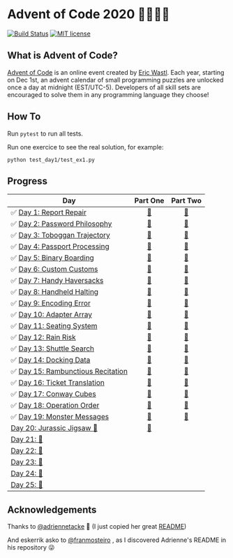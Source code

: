 # Advent of Code 2020 🎄👨‍💻🎄

[![Build Status](https://github.com/anxodio/aoc2020/workflows/build/badge.svg)](https://github.com/anxodio/aoc2020/actions)
[![MIT license](https://img.shields.io/badge/License-MIT-blue.svg)](https://opensource.org/licenses/MIT)

## What is Advent of Code?

[Advent of Code](http://adventofcode.com) is an online event created by [Eric Wastl](https://twitter.com/ericwastl). Each year, starting on Dec 1st, an advent calendar of small programming puzzles are unlocked once a day at midnight (EST/UTC-5). Developers of all skill sets are encouraged to solve them in any programming language they choose!

## How To

Run `pytest` to run all tests.

Run one exercice to see the real solution, for example:

```
python test_day1/test_ex1.py
```

## Progress

| Day                                                                                                        |                                  Part One                                  |                                  Part Two                                  |
| ---------------------------------------------------------------------------------------------------------- | :------------------------------------------------------------------------: | :------------------------------------------------------------------------: |
| ✅ [Day 1: Report Repair](https://github.com/anxodio/aoc2020/tree/main/test_day01/exercise.txt)            | [🌟](https://github.com/anxodio/aoc2020/tree/main/test_day01/test_ex1.py)  | [🌟](https://github.com/anxodio/aoc2020/tree/main/test_day01/test_ex2.py)  |
| ✅ [Day 2: Password Philosophy](https://github.com/anxodio/aoc2020/tree/main/test_day02/exercise.txt)      | [🌟](https://github.com/anxodio/aoc2020/tree/main/test_day02/test_ex3.py)  | [🌟](https://github.com/anxodio/aoc2020/tree/main/test_day02/test_ex4.py)  |
| ✅ [Day 3: Toboggan Trajectory](https://github.com/anxodio/aoc2020/tree/main/test_day03/exercise.txt)      | [🌟](https://github.com/anxodio/aoc2020/tree/main/test_day03/test_ex5.py)  | [🌟](https://github.com/anxodio/aoc2020/tree/main/test_day03/test_ex6.py)  |
| ✅ [Day 4: Passport Processing](https://github.com/anxodio/aoc2020/tree/main/test_day04/exercise.txt)      | [🌟](https://github.com/anxodio/aoc2020/tree/main/test_day04/test_ex7.py)  | [🌟](https://github.com/anxodio/aoc2020/tree/main/test_day04/test_ex8.py)  |
| ✅ [Day 5: Binary Boarding](https://github.com/anxodio/aoc2020/tree/main/test_day05/exercise.txt)          | [🌟](https://github.com/anxodio/aoc2020/tree/main/test_day05/test_ex9.py)  | [🌟](https://github.com/anxodio/aoc2020/tree/main/test_day05/test_ex10.py) |
| ✅ [Day 6: Custom Customs](https://github.com/anxodio/aoc2020/tree/main/test_day06/exercise.txt)           | [🌟](https://github.com/anxodio/aoc2020/tree/main/test_day06/test_ex11.py) | [🌟](https://github.com/anxodio/aoc2020/tree/main/test_day06/test_ex12.py) |
| ✅ [Day 7: Handy Haversacks](https://github.com/anxodio/aoc2020/tree/main/test_day07/exercise.txt)         | [🌟](https://github.com/anxodio/aoc2020/tree/main/test_day07/test_ex13.py) | [🌟](https://github.com/anxodio/aoc2020/tree/main/test_day07/test_ex14.py) |
| ✅ [Day 8: Handheld Halting](https://github.com/anxodio/aoc2020/tree/main/test_day08/exercise.txt)         | [🌟](https://github.com/anxodio/aoc2020/tree/main/test_day08/test_ex15.py) | [🌟](https://github.com/anxodio/aoc2020/tree/main/test_day08/test_ex16.py) |
| ✅ [Day 9: Encoding Error](https://github.com/anxodio/aoc2020/tree/main/test_day09/exercise.txt)           | [🌟](https://github.com/anxodio/aoc2020/tree/main/test_day09/test_ex17.py) | [🌟](https://github.com/anxodio/aoc2020/tree/main/test_day09/test_ex18.py) |
| ✅ [Day 10: Adapter Array](https://github.com/anxodio/aoc2020/tree/main/test_day10/exercise.txt)           | [🌟](https://github.com/anxodio/aoc2020/tree/main/test_day10/test_ex19.py) | [🌟](https://github.com/anxodio/aoc2020/tree/main/test_day10/test_ex20.py) |
| ✅ [Day 11: Seating System](https://github.com/anxodio/aoc2020/tree/main/test_day11/exercise.txt)          | [🌟](https://github.com/anxodio/aoc2020/tree/main/test_day11/test_ex21.py) | [🌟](https://github.com/anxodio/aoc2020/tree/main/test_day11/test_ex22.py) |
| ✅ [Day 12: Rain Risk](https://github.com/anxodio/aoc2020/tree/main/test_day12/exercise.txt)               | [🌟](https://github.com/anxodio/aoc2020/tree/main/test_day12/test_ex23.py) | [🌟](https://github.com/anxodio/aoc2020/tree/main/test_day12/test_ex24.py) |
| ✅ [Day 13: Shuttle Search](https://github.com/anxodio/aoc2020/tree/main/test_day13/exercise.txt)          | [🌟](https://github.com/anxodio/aoc2020/tree/main/test_day13/test_ex25.py) | [🌟](https://github.com/anxodio/aoc2020/tree/main/test_day13/test_ex26.py) |
| ✅ [Day 14: Docking Data](https://github.com/anxodio/aoc2020/tree/main/test_day14/exercise.txt)            | [🌟](https://github.com/anxodio/aoc2020/tree/main/test_day14/test_ex27.py) | [🌟](https://github.com/anxodio/aoc2020/tree/main/test_day14/test_ex28.py) |
| ✅ [Day 15: Rambunctious Recitation](https://github.com/anxodio/aoc2020/tree/main/test_day15/exercise.txt) | [🌟](https://github.com/anxodio/aoc2020/tree/main/test_day15/test_ex29.py) | [🌟](https://github.com/anxodio/aoc2020/tree/main/test_day15/test_ex30.py) |
| ✅ [Day 16: Ticket Translation](https://github.com/anxodio/aoc2020/tree/main/test_day16/exercise.txt)      | [🌟](https://github.com/anxodio/aoc2020/tree/main/test_day16/test_ex31.py) | [🌟](https://github.com/anxodio/aoc2020/tree/main/test_day16/test_ex32.py) |
| ✅ [Day 17: Conway Cubes](https://github.com/anxodio/aoc2020/tree/main/test_day17/exercise.txt)            | [🌟](https://github.com/anxodio/aoc2020/tree/main/test_day17/test_ex33.py) | [🌟](https://github.com/anxodio/aoc2020/tree/main/test_day17/test_ex34.py) |
| ✅ [Day 18: Operation Order](https://github.com/anxodio/aoc2020/tree/main/test_day18/exercise.txt)         | [🌟](https://github.com/anxodio/aoc2020/tree/main/test_day18/test_ex35.py) | [🌟](https://github.com/anxodio/aoc2020/tree/main/test_day18/test_ex36.py) |
| ✅ [Day 19: Monster Messages](https://github.com/anxodio/aoc2020/tree/main/test_day19/exercise.txt)        | [🌟](https://github.com/anxodio/aoc2020/tree/main/test_day19/test_ex37.py) | [🌟](https://github.com/anxodio/aoc2020/tree/main/test_day19/test_ex38.py) |
| [Day 20: Jurassic Jigsaw 🚧 ](https://github.com/anxodio/aoc2020/tree/main/test_day20/exercise.txt)        | [🌟](https://github.com/anxodio/aoc2020/tree/main/test_day20/test_ex39.py) |                                                                            |
| [Day 21: 🚧 ]()                                                                                            |                                                                            |                                                                            |
| [Day 22: 🚧 ]()                                                                                            |                                                                            |                                                                            |
| [Day 23: 🚧 ]()                                                                                            |                                                                            |                                                                            |
| [Day 24: 🚧 ]()                                                                                            |                                                                            |                                                                            |
| [Day 25: 🚧 ]()                                                                                            |                                                                            |                                                                            |

## Acknowledgements

Thanks to [@adriennetacke](https://github.com/adriennetacke) 🙌 (I just copied her great [README](https://github.com/adriennetacke/advent-of-code-2020/))

And eskerrik asko to [@franmosteiro](https://github.com/franmosteiro) , as I discovered Adrienne's README in his repository 😜
